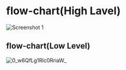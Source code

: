 # flow-chart(High Lavel)
![Screenshot 1](https://user-images.githubusercontent.com/42884425/143047269-7e6245d3-7c49-4ea3-8ccc-ab67078a9d2d.jpg)
## flow-chart(Low Level)
![0_w6QfLg1Rlc0RriaW_](https://user-images.githubusercontent.com/42884425/143257665-03e7d469-5a31-42a5-a29b-01c5fa1691db.png)

